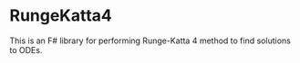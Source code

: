 RungeKatta4
===========

This is an F# library for performing Runge-Katta 4 method to find solutions to ODEs.
